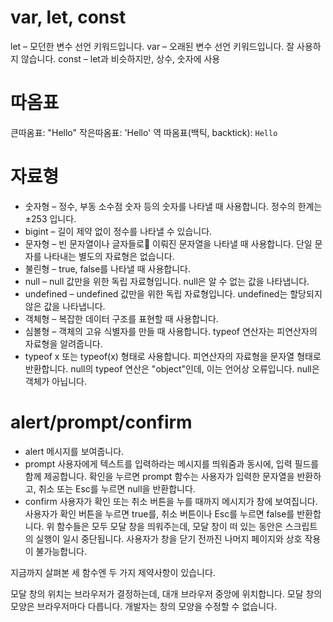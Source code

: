 # var, let, const
let – 모던한 변수 선언 키워드입니다.
var – 오래된 변수 선언 키워드입니다. 잘 사용하지 않습니다. 
const – let과 비슷하지만, 상수, 숫자에 사용

# 따옴표
큰따옴표: "Hello"
작은따옴표: 'Hello'
역 따옴표(백틱, backtick): `Hello`

# 자료형
- 숫자형 – 정수, 부동 소수점 숫자 등의 숫자를 나타낼 때 사용합니다. 정수의 한계는 ±253 입니다.
- bigint – 길이 제약 없이 정수를 나타낼 수 있습니다.
- 문자형 – 빈 문자열이나 글자들로 이뤄진 문자열을 나타낼 때 사용합니다. 단일 문자를 나타내는 별도의 자료형은 없습니다.
- 불린형 – true, false를 나타낼 때 사용합니다.
- null – null 값만을 위한 독립 자료형입니다. null은 알 수 없는 값을 나타냅니다.
- undefined – undefined 값만을 위한 독립 자료형입니다. undefined는 할당되지 않은 값을 나타냅니다.
- 객체형 – 복잡한 데이터 구조를 표현할 때 사용합니다.
- 심볼형 – 객체의 고유 식별자를 만들 때 사용합니다.
typeof 연산자는 피연산자의 자료형을 알려줍니다.
- typeof x 또는 typeof(x) 형태로 사용합니다.
피연산자의 자료형을 문자열 형태로 반환합니다.
null의 typeof 연산은 "object"인데, 이는 언어상 오류입니다. null은 객체가 아닙니다.

# alert/prompt/confirm
- alert
메시지를 보여줍니다.
- prompt
사용자에게 텍스트를 입력하라는 메시지를 띄워줌과 동시에, 입력 필드를 함께 제공합니다. 확인을 누르면 prompt 함수는 사용자가 입력한 문자열을 반환하고, 취소 또는 Esc를 누르면 null을 반환합니다.
- confirm
사용자가 확인 또는 취소 버튼을 누를 때까지 메시지가 창에 보여집니다. 사용자가 확인 버튼을 누르면 true를, 취소 버튼이나 Esc를 누르면 false를 반환합니다.
위 함수들은 모두 모달 창을 띄워주는데, 모달 창이 떠 있는 동안은 스크립트의 실행이 일시 중단됩니다. 사용자가 창을 닫기 전까진 나머지 페이지와 상호 작용이 불가능합니다.

지금까지 살펴본 세 함수엔 두 가지 제약사항이 있습니다.

모달 창의 위치는 브라우저가 결정하는데, 대개 브라우저 중앙에 위치합니다.
모달 창의 모양은 브라우저마다 다릅니다. 개발자는 창의 모양을 수정할 수 없습니다.

